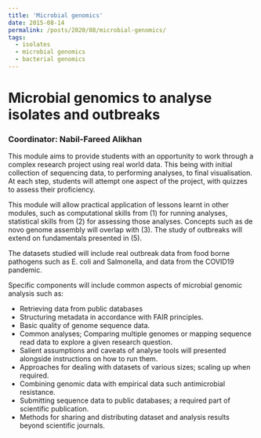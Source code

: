 ```yaml
---
title: 'Microbial genomics'
date: 2015-08-14
permalink: /posts/2020/08/microbial-genomics/
tags:
  - isolates
  - microbial genomics
  - bacterial genomics
---
```


# Microbial genomics to analyse isolates and outbreaks

### Coordinator: Nabil-Fareed Alikhan

This module aims to provide students with an opportunity to work through a complex research project using real world data. This being with initial collection of sequencing data, to performing analyses, to final visualisation. At each step, students will attempt one aspect of the project, with quizzes to assess their proficiency.

This module will allow practical application of lessons learnt in other modules, such as computational skills from (1) for running analyses, statistical skills from (2) for assessing those analyses. Concepts such as de novo genome assembly will overlap with (3).  The study of outbreaks will extend on fundamentals presented in (5).

The datasets studied will include real outbreak data from food borne pathogens such as E. coli and Salmonella, and data from the COVID19 pandemic.

Specific components will include common aspects of microbial genomic analysis such as:
*	Retrieving data from public databases 
*	Structuring metadata in accordance with FAIR principles. 
*	Basic quality of genome sequence data. 
*	Common analyses; Comparing multiple genomes or mapping sequence read data to explore a given research question. 
*	Salient assumptions and caveats of analyse tools will presented alongside instructions on how to run them. 
*	Approaches for dealing with datasets of various sizes; scaling up when required.
*	Combining genomic data with empirical data such antimicrobial resistance. 
*	Submitting sequence data to public databases; a required part of scientific publication. 
*	Methods for sharing and distributing dataset and analysis results beyond scientific journals. 
